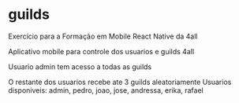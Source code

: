 # guilds
Exercício para a Formação em Mobile React Native da 4all

Aplicativo mobile para controle dos usuarios e guilds 4all

Usuario admin tem acesso a todas as guilds

O restante dos usuarios recebe ate 3 guilds aleatoriamente
Usuarios disponiveis: admin, pedro, joao, jose, andressa, erika, rafael
